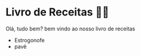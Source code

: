 # Livro de  Receitas :woman_cook:



Olá, tudo bem? bem vindo ao nosso livro de receitas

- Estrogonofe 
- pavê

